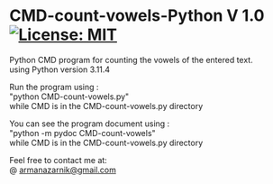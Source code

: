 # CMD-count-vowels-Python V 1.0 [![License: MIT](https://img.shields.io/badge/License-MIT-yellow.svg)](https://opensource.org/licenses/MIT)  
Python CMD program for counting the vowels of the entered text.  
using Python version 3.11.4  

Run the program using :  
"python CMD-count-vowels.py"  
while CMD is in the CMD-count-vowels.py directory  

You can see the program document using :  
"python -m pydoc CMD-count-vowels"  
 while CMD is in the CMD-count-vowels.py directory  
  
Feel free to contact me at:  
@ armanazarnik@gmail.com
